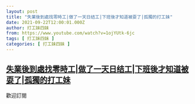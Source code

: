 ```yaml
---
layout: post
title: "失業後到處找零時工|做了一天日结工|下班後才知道被耍了|孤獨的打工妹"
date: 2021-09-22T12:00:01.000Z
author: 打工妹四妹
from: https://www.youtube.com/watch?v=1ojYUtk-6jc
tags: [ 打工妹四妹 ]
categories: [ 打工妹四妹 ]
---
```

<!--1632312001000-->
[失業後到處找零時工|做了一天日结工|下班後才知道被耍了|孤獨的打工妹](https://www.youtube.com/watch?v=1ojYUtk-6jc)
------

<div>
歡迎訂閱
</div>
